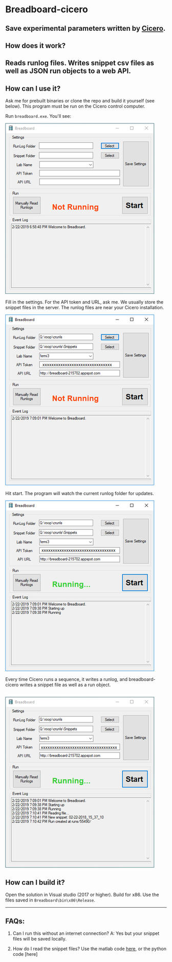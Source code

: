 Breadboard-cicero
============
Save experimental parameters written by [Cicero](http://akeshet.github.io/Cicero-Word-Generator/).
---
## How does it work?

Reads runlog files. Writes snippet csv files as well as JSON run objects to a web API.
---
## How can I use it?

Ask me for prebuilt binaries or clone the repo and build it yourself (see below). This program must be run on the Cicero control computer.

Run `breadboard.exe`. You'll see:

![startup](docs/breadboard-cicero-1-empty.png)

Fill in the settings. For the API token and URL, ask me. We usually store the snippet files in the server. The runlog files are near your Cicero installation.

![settings](docs/breadboard-cicero-2-settings.png)

Hit start. The program will watch the current runlog folder for updates.

![start](docs/breadboard-cicero-3-start.png)

Every time Cicero runs a sequence, it writes a runlog, and breadboard-cicero writes a snippet file as well as a run object.

![newrun](docs/breadboard-cicero-4-newrun.png)
---
## How can I build it?

Open the solution in Visual studio (2017 or higher). Build for x86. Use the files saved in `Breadboard\bin\x86\Release`.

---
## FAQs:

1. Can I run this without an internet connection?
A: Yes but your snippet files will be saved locally.

2. How do I read the snippet files?
Use the matlab code [here](https://github.com/bec1/Data-Explorer-GUI/tree/master/Snippet-Functions), or the python code [here]
